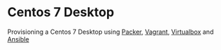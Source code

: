 # Centos 7 Desktop

Provisioning a Centos 7 Desktop using [Packer](https://www.packer.io/),
[Vagrant](https://www.vagrantup.com/),
[Virtualbox](https://www.virtualbox.org/) and
[Ansible](https://www.ansible.com/)
